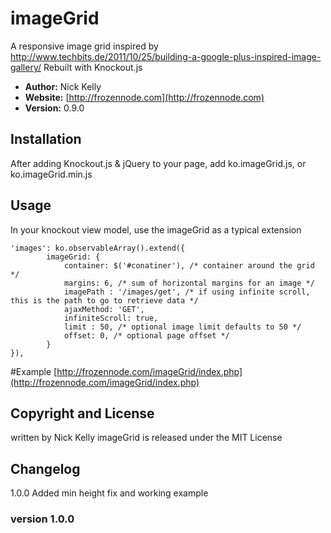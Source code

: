 # imageGrid

A responsive image grid inspired by http://www.techbits.de/2011/10/25/building-a-google-plus-inspired-image-gallery/
Rebuilt with Knockout.js

- **Author:** Nick Kelly
- **Website:** [http://frozennode.com](http://frozennode.com)
- **Version:** 0.9.0

## Installation

After adding Knockout.js & jQuery to your page, add ko.imageGrid.js, or ko.imageGrid.min.js

## Usage

In your knockout view model, use the imageGrid as a typical extension

	'images': ko.observableArray().extend({
			imageGrid: {
				container: $('#conatiner'), /* container around the grid */
				margins: 6, /* sum of horizontal margins for an image */
				imagePath : '/images/get', /* if using infinite scroll, this is the path to go to retrieve data */
				ajaxMethod: 'GET',
				infiniteScroll: true,
				limit : 50, /* optional image limit defaults to 50 */
				offset: 0, /* optional page offset */
			}
	}),

#Example
[http://frozennode.com/imageGrid/index.php](http://frozennode.com/imageGrid/index.php)

## Copyright and License
written by Nick Kelly
imageGrid is released under the MIT License

## Changelog
1.0.0
  Added min height fix and working example

### version 1.0.0
